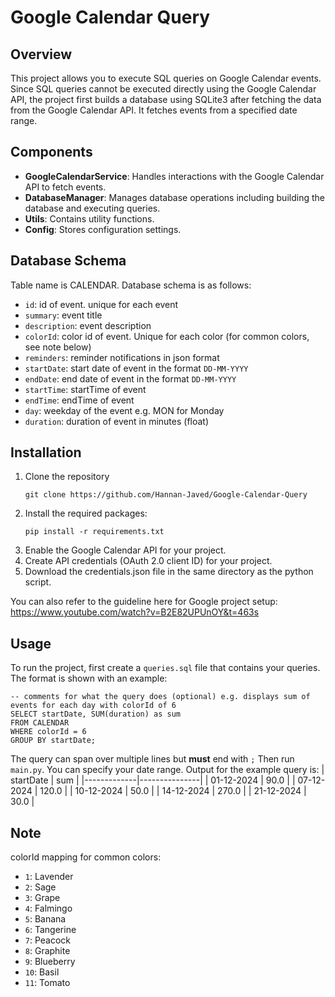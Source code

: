 # Google Calendar Query

## Overview
This project allows you to execute SQL queries on Google Calendar events. Since SQL queries cannot be executed directly using the Google Calendar API, the project first builds a database using SQLite3 after fetching the data from the Google Calendar API. It fetches events from a specified date range.

## Components
- **GoogleCalendarService**: Handles interactions with the Google Calendar API to fetch events.
- **DatabaseManager**: Manages database operations including building the database and executing queries.
- **Utils**: Contains utility functions.
- **Config**: Stores configuration settings.

## Database Schema
Table name is CALENDAR. Database schema is as follows:
- `id`: id of event. unique for each event
- `summary`: event title
- `description`: event description
- `colorId`: color id of event. Unique for each color (for common colors, see note below)
- `reminders`: reminder notifications in json format
- `startDate`: start date of event in the format `DD-MM-YYYY`
- `endDate`: end date of event in the format `DD-MM-YYYY`
- `startTime`: startTime of event
- `endTime`: endTime of event
- `day`: weekday of the event e.g. MON for Monday
- `duration`: duration of event in minutes (float)

## Installation
1. Clone the repository
    ```
    git clone https://github.com/Hannan-Javed/Google-Calendar-Query
    ```
2. Install the required packages:
    ```
    pip install -r requirements.txt
    ```
3. Enable the Google Calendar API for your project.
4. Create API credentials (OAuth 2.0 client ID) for your project.
5. Download the credentials.json file in the same directory as the python script.

You can also refer to the guideline here for Google project setup:<br>
https://www.youtube.com/watch?v=B2E82UPUnOY&t=463s

## Usage
To run the project, first create a `queries.sql` file that contains your queries. The format is shown with an example:
```
-- comments for what the query does (optional) e.g. displays sum of events for each day with colorId of 6
SELECT startDate, SUM(duration) as sum
FROM CALENDAR 
WHERE colorId = 6 
GROUP BY startDate;
```
The query can span over multiple lines but <b>must</b> end with `;`
Then run `main.py`. You can specify your date range.
Output for the example query is:
| startDate   | sum           |
|-------------|---------------|
| 01-12-2024  | 90.0          |
| 07-12-2024  | 120.0         |
| 10-12-2024  | 50.0          |
| 14-12-2024  | 270.0         |
| 21-12-2024  | 30.0          |
## Note
colorId mapping for common colors:
- `1`: Lavender
- `2`: Sage
- `3`: Grape
- `4`: Falmingo
- `5`: Banana
- `6`: Tangerine
- `7`: Peacock
- `8`: Graphite
- `9`: Blueberry
- `10`: Basil
- `11`: Tomato